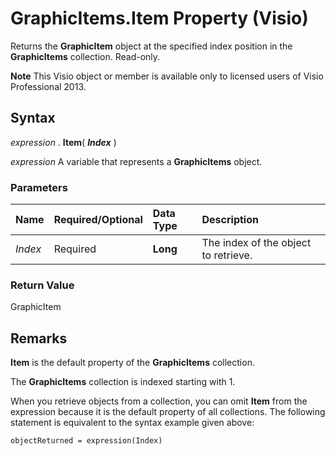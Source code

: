 
# GraphicItems.Item Property (Visio)

Returns the  **GraphicItem** object at the specified index position in the **GraphicItems** collection. Read-only.


 **Note**  This Visio object or member is available only to licensed users of Visio Professional 2013.


## Syntax

 _expression_ . **Item**( **_Index_** )

 _expression_ A variable that represents a **GraphicItems** object.


### Parameters



|**Name**|**Required/Optional**|**Data Type**|**Description**|
|:-----|:-----|:-----|:-----|
| _Index_|Required| **Long**|The index of the object to retrieve.|

### Return Value

GraphicItem


## Remarks

 **Item** is the default property of the **GraphicItems** collection.

 The **GraphicItems** collection is indexed starting with 1.

When you retrieve objects from a collection, you can omit  **Item** from the expression because it is the default property of all collections. The following statement is equivalent to the syntax example given above:




```
objectReturned = expression(Index)
```

